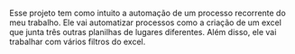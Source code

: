 Esse projeto tem como intuito a automação de um processo recorrente do meu trabalho. Ele vai automatizar processos como a criação de um excel que junta três outras planilhas de lugares diferentes. Além disso, ele vai trabalhar com vários filtros do excel. 